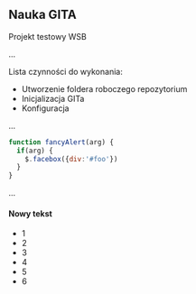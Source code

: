 ## Nauka GITA

Projekt testowy WSB

...

Lista czynności do wykonania:

- Utworzenie foldera roboczego repozytorium
- Inicjalizacja GITa
- Konfiguracja

...
```javascript
function fancyAlert(arg) {
  if(arg) {
    $.facebox({div:'#foo'})
  }
}
```

...
#### Nowy tekst
- 1
- 2
- 3
- 4
- 5
- 6
